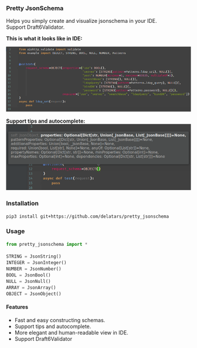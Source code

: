 ### Pretty JsonSchema
Helps you simply create and visualize jsonschema in your IDE.  
Support Draft6Validator.


**This is what it looks like in IDE:**

![screenshot](img/ide.png)

**Support tips and autocomplete:**
![screenshot](img/tips.png)


### Installation

```bash
pip3 install git+https://github.com/delatars/pretty_jsonschema
```
### Usage

```python
from pretty_jsonschema import *

STRING = JsonString()
INTEGER = JsonInteger()
NUMBER = JsonNumber()
BOOL = JsonBool()
NULL = JsonNull()
ARRAY = JsonArray()
OBJECT = JsonObject()
```

#### Features
- Fast and easy constructing schemas.
- Support tips and autocomplete.
- More elegant and human-readable view in IDE.
- Support Draft6Validator